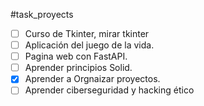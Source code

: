 #task_proyects
- [ ] Curso de Tkinter, mirar tkinter 
- [ ] Aplicación del juego de la vida.
- [ ] Pagina web con FastAPI.
- [ ] Aprender principios Solid.
- [x] Aprender a Orgnaizar proyectos.
- [ ] Aprender ciberseguridad y hacking ético
